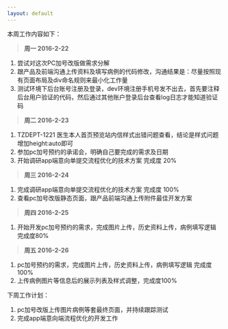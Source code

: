```yaml
---
layout: default
---
```


本周工作内容如下：

>**周一 2016-2-22**

1. 尝试对这次PC加号改版做需求分解
2. 跟产品及前端沟通上传资料及填写病例的代码修改，沟通结果是：尽量按照现有页面布局及div命名规则来最小化工作量
3. 测试环境下后台账号注册及登录，dev环境注册手机号发不出去，首先要注释后台用户验证的代码，然后通过其他账户登录后台查看log日志才能知道验证码


>**周二 2016-2-23**

1. TZDEPT-1221 医生本人首页预览站内信样式出错问题查看，结论是样式问题 增加height:auto即可
2. 参加pc加号预约的承诺会，明确自己要完成的需求及日期
3. 开始调研app端意向单提交流程优化的技术方案 完成度 20%


>**周三 2016-2-24**

1. 完成调研app端意向单提交流程优化的技术方案 完成度 100%
2. 查看pc加号改版静态页面，跟产品前端沟通上传附件最佳开发方案

>**周四 2016-2-25**

1. 开始开发pc加号预约的需求，完成图片上传，历史资料上传，病例填写逻辑 完成度80%

>**周五 2016-2-26**

1. pc加号预约的需求，完成图片上传，历史资料上传，病例填写逻辑 完成度100%
2. 上传病例图片等信息后的展示列表及样式调整，完成度100%


下周工作计划：
1. pc加号改版上传图片病例等套最终页面，并持续跟踪测试
2. 完成app端意向端流程优化的开发工作